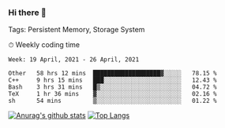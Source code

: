 ### Hi there 👋

Tags: Persistent Memory, Storage System

<!--

[![Anurag's github stats](https://github-readme-stats.vercel.app/api?username=wwyf)](https://github.com/anuraghazra/github-readme-stats)

[![Anurag's github stats](https://github-readme-stats.vercel.app/api?username=wwyf&count_private=true)](https://github.com/anuraghazra/github-readme-stats)


[![Top Langs](https://github-readme-stats.vercel.app/api/top-langs/?username=wwyf&count_private=true&&hide=jupyter%20notebook,html)](https://github.com/anuraghazra/github-readme-stats)



-->


⏱ Weekly coding time

<!--START_SECTION:waka-->
```text
Week: 19 April, 2021 - 26 April, 2021

Other   58 hrs 12 mins  ███████████████████▓░░░░░   78.15 % 
C++     9 hrs 15 mins   ███░░░░░░░░░░░░░░░░░░░░░░   12.43 % 
Bash    3 hrs 31 mins   █▒░░░░░░░░░░░░░░░░░░░░░░░   04.72 % 
TeX     1 hr 36 mins    ▓░░░░░░░░░░░░░░░░░░░░░░░░   02.16 % 
sh      54 mins         ▒░░░░░░░░░░░░░░░░░░░░░░░░   01.22 % 
```
<!--END_SECTION:waka-->



[![Anurag's github stats](https://github-readme-stats.vercel.app/api?username=wwyf&count_private=true&show_icons=true&hide_border=true)](https://github.com/anuraghazra/github-readme-stats) [![Top Langs](https://github-readme-stats.vercel.app/api/top-langs/?username=wwyf&count_private=true&hide=jupyter%20notebook,html,OpenEdge%20ABL&langs_count=10&layout=compact&hide_border=true)](https://github.com/anuraghazra/github-readme-stats)

<!--

[![willianrod's wakatime stats](https://github-readme-stats.vercel.app/api/wakatime?username=wwyf)](https://github.com/anuraghazra/github-readme-stats)


-->
